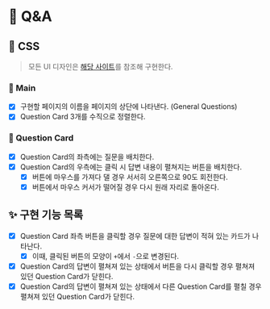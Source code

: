 # 🚀 Q&A

## 🎨 CSS

> 모든 UI 디자인은 [해당 사이트](https://vanilla-js-basic-project-7-questions.netlify.app)를 참조해 구현한다.

### 📌 Main

- [x] 구현할 페이지의 이름을 페이지의 상단에 나타낸다. (General Questions)
- [x] Question Card 3개를 수직으로 정렬한다.

### 📌 Question Card

- [x] Question Card의 좌측에는 질문을 배치한다.
- [x] Question Card의 우측에는 클릭 시 답변 내용이 펼쳐지는 버튼을 배치한다.
  - [x] 버튼에 마우스를 가져다 댈 경우 서서히 오른쪽으로 90도 회전한다.
  - [x] 버튼에서 마우스 커서가 떨어질 경우 다시 원래 자리로 돌아온다.

## ✨ 구현 기능 목록

- [x] Question Card 좌측 버튼을 클릭할 경우 질문에 대한 답변이 적혀 있는 카드가 나타난다.
  - [x] 이때, 클릭된 버튼의 모양이 `+`에서 `-`으로 변경된다.
- [x] Question Card의 답변이 펼쳐져 있는 상태에서 버튼을 다시 클릭할 경우 펼쳐져 있던 Question Card가 닫힌다.
- [x] Question Card의 답변이 펼쳐져 있는 상태에서 다른 Question Card를 펼칠 경우 펼쳐져 있던 Question Card가 닫힌다.
